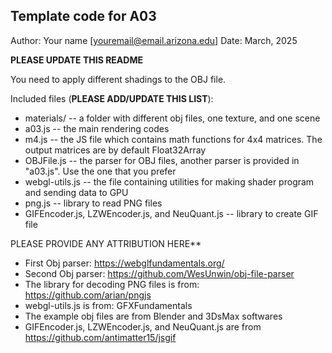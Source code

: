 Template code for A03
------------

Author: Your name [youremail@email.arizona.edu]
Date: March, 2025

**PLEASE UPDATE THIS README**

You need to apply different shadings to the OBJ file.

Included files (**PLEASE ADD/UPDATE THIS LIST**):
* materials/ -- a folder with different obj files, one texture, and one scene
* a03.js -- the main rendering codes
* m4.js -- the JS file which contains math functions for 4x4 matrices. The output matrices are by default Float32Array
* OBJFile.js -- the parser for OBJ files, another parser is provided in "a03.js". Use the one that you prefer
* webgl-utils.js -- the file containing utilities for making shader program and sending data to GPU
* png.js -- library to read PNG files
* GIFEncoder.js, LZWEncoder.js, and NeuQuant.js -- library to create GIF file


PLEASE PROVIDE ANY ATTRIBUTION HERE**
* First Obj parser: https://webglfundamentals.org/
* Second Obj parser: https://github.com/WesUnwin/obj-file-parser
* The library for decoding PNG files is from: https://github.com/arian/pngjs
* webgl-utils.js is from: GFXFundamentals
* The example obj files are from Blender and 3DsMax softwares
* GIFEncoder.js, LZWEncoder.js, and NeuQuant.js are from https://github.com/antimatter15/jsgif
